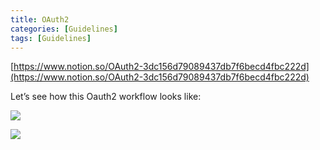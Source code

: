 ```yaml
---
title: OAuth2
categories: [Guidelines]
tags: [Guidelines]
---
```


[https://www.notion.so/OAuth2-3dc156d79089437db7f6becd4fbc222d](https://www.notion.so/OAuth2-3dc156d79089437db7f6becd4fbc222d)


Let’s see how this Oauth2 workflow looks like:


![](https://prod-files-secure.s3.us-west-2.amazonaws.com/9960fb2a-b75e-4bea-a8f9-b00925db1215/3bce41e0-99e8-4ebd-9701-e2bc9cbb79a2/Untitled.png?X-Amz-Algorithm=AWS4-HMAC-SHA256&X-Amz-Content-Sha256=UNSIGNED-PAYLOAD&X-Amz-Credential=ASIAZI2LB46624HJ3HIW%2F20250227%2Fus-west-2%2Fs3%2Faws4_request&X-Amz-Date=20250227T202257Z&X-Amz-Expires=3600&X-Amz-Security-Token=IQoJb3JpZ2luX2VjEEMaCXVzLXdlc3QtMiJHMEUCIQCKtHL8V3BXSdiHdkj7CivEpwuLfvn1nisn6FqJx7Z%2FigIgfKgRlEQ3dhx7YZrFm%2B7PyQDQdaloxBQsarLnv5wMYg4q%2FwMIfBAAGgw2Mzc0MjMxODM4MDUiDC2pzKDRp4ct0273IircA5zWlw6WG%2BYabQjHfsRIQW8fggrg%2Bb7LPq0rpIkaYzGfqeZKsUeQv9mxcoTa4%2FYyd5xo6xs3ahmnc2jzZHaBgNWT3dXUVm8o0mpogk7NhxpP%2BI29hXSP%2FbbmanALR3Q%2BUXB3Vsp8RZlzH3lKfbI65k3sHWJ5%2B7%2FT1X%2BEESS2D0aTlttqyMD0sGL2v41diRzQzSDCjvJBdywsjzvacynhA%2FZau9jbVE9TYHNjIgmBRBpr8uYTI9ugclY6d3RCXWtvLnd%2FpNhqqQjDupSAFno5oux9bzTxrMzhIlijwPTYqNDJAgN7J8RIVBAwnUEPMSXVrqd7CcBx7XficuoMgbbYOXCZmwkcrrz7u5DRDY5BS7ruiHYeFqosuRhLrFqvjdfwvPLlXAAQ3zZ9J5GFLqPeb9kf4u5ohvcr5%2BSjYYx2ijr8KK5obsiqa3xvqiYfWuPaWxosyD1E%2FHTkwL52PAkHeq5GQcljfoypqgSJ%2BfCOxClGSZXN5aZp1Y7m6qum%2FrSStonF1PEw73FaAoZWuzcK5pPMwvZy11ihwof6OgfVDvGphlrdMLKJEuqkBBVnPgO3oCq5LlLF4zGuBQPrNGD2%2BteKW%2FngflJeU0dcQfYnDaV%2BVCkSlMK8h69aGgkKMNjwgr4GOqUBtQPYFHd1GOseuhEC94FXqj8dCK5MQtOgO4jb2WjaOdGes1MuERINjk7dEqmA0YoPJhehPJX9UDyZBU3eNyj3uFRFnPQcQ%2Fl4EQjV5VN6tpXr%2FxEgGT0X%2BLVW53QeLie4i%2BWAuE27OlK8k2C0JBLUJqYFv1iC4tFuo2dWwQZXSbxls5OVssQdqBXf%2FWBuTaXesMqbYj08U8ghP0J1PZprjAcYaAZQ&X-Amz-Signature=527ab6e4a491a6df5d524374df094de22b50d8e41d268cbdd90ae9336dadf1b9&X-Amz-SignedHeaders=host&x-id=GetObject)


![](https://prod-files-secure.s3.us-west-2.amazonaws.com/9960fb2a-b75e-4bea-a8f9-b00925db1215/27d32b66-de43-41de-80f7-7edb81d1190f/Untitled.png?X-Amz-Algorithm=AWS4-HMAC-SHA256&X-Amz-Content-Sha256=UNSIGNED-PAYLOAD&X-Amz-Credential=ASIAZI2LB46624HJ3HIW%2F20250227%2Fus-west-2%2Fs3%2Faws4_request&X-Amz-Date=20250227T202257Z&X-Amz-Expires=3600&X-Amz-Security-Token=IQoJb3JpZ2luX2VjEEMaCXVzLXdlc3QtMiJHMEUCIQCKtHL8V3BXSdiHdkj7CivEpwuLfvn1nisn6FqJx7Z%2FigIgfKgRlEQ3dhx7YZrFm%2B7PyQDQdaloxBQsarLnv5wMYg4q%2FwMIfBAAGgw2Mzc0MjMxODM4MDUiDC2pzKDRp4ct0273IircA5zWlw6WG%2BYabQjHfsRIQW8fggrg%2Bb7LPq0rpIkaYzGfqeZKsUeQv9mxcoTa4%2FYyd5xo6xs3ahmnc2jzZHaBgNWT3dXUVm8o0mpogk7NhxpP%2BI29hXSP%2FbbmanALR3Q%2BUXB3Vsp8RZlzH3lKfbI65k3sHWJ5%2B7%2FT1X%2BEESS2D0aTlttqyMD0sGL2v41diRzQzSDCjvJBdywsjzvacynhA%2FZau9jbVE9TYHNjIgmBRBpr8uYTI9ugclY6d3RCXWtvLnd%2FpNhqqQjDupSAFno5oux9bzTxrMzhIlijwPTYqNDJAgN7J8RIVBAwnUEPMSXVrqd7CcBx7XficuoMgbbYOXCZmwkcrrz7u5DRDY5BS7ruiHYeFqosuRhLrFqvjdfwvPLlXAAQ3zZ9J5GFLqPeb9kf4u5ohvcr5%2BSjYYx2ijr8KK5obsiqa3xvqiYfWuPaWxosyD1E%2FHTkwL52PAkHeq5GQcljfoypqgSJ%2BfCOxClGSZXN5aZp1Y7m6qum%2FrSStonF1PEw73FaAoZWuzcK5pPMwvZy11ihwof6OgfVDvGphlrdMLKJEuqkBBVnPgO3oCq5LlLF4zGuBQPrNGD2%2BteKW%2FngflJeU0dcQfYnDaV%2BVCkSlMK8h69aGgkKMNjwgr4GOqUBtQPYFHd1GOseuhEC94FXqj8dCK5MQtOgO4jb2WjaOdGes1MuERINjk7dEqmA0YoPJhehPJX9UDyZBU3eNyj3uFRFnPQcQ%2Fl4EQjV5VN6tpXr%2FxEgGT0X%2BLVW53QeLie4i%2BWAuE27OlK8k2C0JBLUJqYFv1iC4tFuo2dWwQZXSbxls5OVssQdqBXf%2FWBuTaXesMqbYj08U8ghP0J1PZprjAcYaAZQ&X-Amz-Signature=9cf093134c78a1ccc90a1ecfd82a6dd3a8fe7f9a5485d322bea7bd553aa04993&X-Amz-SignedHeaders=host&x-id=GetObject)

